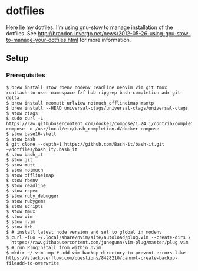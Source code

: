# dotfiles

Here lie my dotfiles. I'm using gnu-stow to manage installation of the dotfiles.
See http://brandon.invergo.net/news/2012-05-26-using-gnu-stow-to-manage-your-dotfiles.html for more information.

## Setup

### Prerequisites

    $ brew install stow rbenv nodenv readline neovim vim git tmux reattach-to-user-namespace fzf hub ripgrep bash-completion adr git-delta
    $ brew install neomutt urlview notmuch offlineimap msmtp
    $ brew install --HEAD universal-ctags/universal-ctags/universal-ctags
    $ stow ctags
    $ sudo curl -L https://raw.githubusercontent.com/docker/compose/1.24.1/contrib/completion/bash/docker-compose -o /usr/local/etc/bash_completion.d/docker-compose
    $ stow base16-shell
    $ stow bash
    $ git clone --depth=1 https://github.com/Bash-it/bash-it.git ~/dotfiles/bash_it/.bash_it
    $ stow bash_it
    $ stow git
    $ stow mutt
    $ stow notmuch
    $ stow offlineimap
    $ stow rbenv
    $ stow readline
    $ stow rspec
    $ stow ruby_debugger
    $ stow rubygems
    $ stow scripts
    $ stow tmux
    $ stow vim
    $ stow nvim
    $ stow irb
    $ # install latest node version and set to global in nodenv
    $ curl -fLo ~/.local/share/nvim/site/autoload/plug.vim --create-dirs \
      https://raw.githubusercontent.com/junegunn/vim-plug/master/plug.vim
    $ # run PlugInstall from within nvim
    $ mkdir ~/.vim-tmp # add vim backup directory to prevent errors like https://stackoverflow.com/questions/8428210/cannot-create-backup-fileadd-to-overwrite
